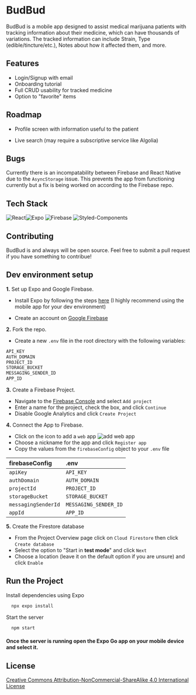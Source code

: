 
# BudBud

BudBud is a mobile app designed to assist medical marijuana patients with tracking information about their medicine, which can have thousands of variations. The tracked information can include Strain, Type (edible/tincture/etc.), Notes about how it affected them, and more.




## Features

- Login/Signup with email
- Onboarding tutorial
- Full CRUD usability for tracked medicine
- Option to "favorite" items


## Roadmap

- Profile screen with information useful to the patient

- Live search (may require a subscriptive service like Algolia)


## Bugs
Currently there is an incompatability between Firebase and React Native due to the `AsyncStorage` issue. This prevents the app from functioning currently but a fix is being worked on according to the Firebase repo.
## Tech Stack

![React](https://img.shields.io/badge/React%20Native-2E3440?style=for-the-badge&logo=react)![Expo](https://img.shields.io/badge/Expo-2E3440?style=for-the-badge&logo=Expo)
![Firebase](https://img.shields.io/badge/Firebase-2E3440?style=for-the-badge&logo=firebase)
![Styled-Components](https://img.shields.io/badge/Styled%20Components-2E3440?style=for-the-badge&logo=styled-components)
## Contributing

BudBud is and always will be open source. Feel free to submit a pull request if you have something to contribue!



## Dev environment setup

**1.** Set up Expo and Google Firebase.

- Install Expo by following the steps [here](https://docs.expo.dev/get-started/installation/) (I highly recommend using the mobile app for your dev environment)

- Create an account on [Google Firebase](https://firebase.google.com/)

**2.** Fork the repo.

- Create a new `.env` file in the root directory with the following variables:
```bash
API_KEY
AUTH_DOMAIN
PROJECT_ID
STORAGE_BUCKET
MESSAGING_SENDER_ID
APP_ID
```

**3.** Create a Firebase Project.

- Navigate to the [Firebase Console](https://console.firebase.google.com/) and select `Add project`
- Enter a name for the project, check the box, and click `Continue`
- Disable Google Analytics and click `Create Project` 

**4.** Connect the App to Firebase.

- Click on the icon to add a `web` app
![add web app](https://budbud-readme.s3.amazonaws.com/BudBudReadmeStuff/AddWebApp.png)
- Choose a nickname for the app and click `Register app`
- Copy the values from the `firebaseConfig` object to your `.env` file

| firebaseConfig | .env     |
| :-------- | :------- |
| `apiKey` | `API_KEY` |
| `authDomain` | `AUTH_DOMAIN` |
| `projectId` | `PROJECT_ID` |
| `storageBucket` | `STORAGE_BUCKET` |
| `messagingSenderId` | `MESSAGING_SENDER_ID` |
| `appId` | `APP_ID` |

**5.** Create the Firestore database

- From the Project Overview page click on `Cloud Firestore` then click `Create database`
- Select the option to "Start in **test mode**" and click `Next`
- Choose a location (leave it on the default option if you are unsure) and click `Enable`
    
## Run the Project

Install dependencies using Expo

```bash
  npx expo install
```

Start the server

```bash
  npm start
```

#### Once the server is running open the **Expo Go** app on your mobile device and select it.


## License

[Creative Commons Attribution-NonCommercial-ShareAlike 4.0 International License](http://creativecommons.org/licenses/by-nc-sa/4.0/)

